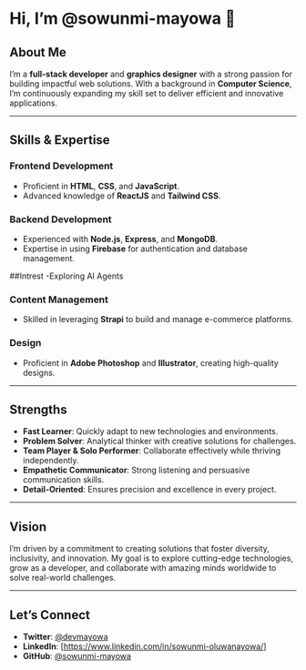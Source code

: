 # Hi, I’m @sowunmi-mayowa 👋  

## About Me  
I’m a **full-stack developer** and **graphics designer** with a strong passion for building impactful web solutions. With a background in **Computer Science**, I’m continuously expanding my skill set to deliver efficient and innovative applications.

---

## Skills & Expertise  
### Frontend Development  
- Proficient in **HTML**, **CSS**, and **JavaScript**.  
- Advanced knowledge of **ReactJS** and **Tailwind CSS**.  

### Backend Development  
- Experienced with **Node.js**, **Express**, and **MongoDB**.  
- Expertise in using **Firebase** for authentication and database management.

##Intrest
-Exploring AI Agents

### Content Management  
- Skilled in leveraging **Strapi** to build and manage e-commerce platforms.  

### Design  
- Proficient in **Adobe Photoshop** and **Illustrator**, creating high-quality designs.  

---

## Strengths  
- **Fast Learner**: Quickly adapt to new technologies and environments.  
- **Problem Solver**: Analytical thinker with creative solutions for challenges.  
- **Team Player & Solo Performer**: Collaborate effectively while thriving independently.  
- **Empathetic Communicator**: Strong listening and persuasive communication skills.  
- **Detail-Oriented**: Ensures precision and excellence in every project.  

---

## Vision  
I’m driven by a commitment to creating solutions that foster diversity, inclusivity, and innovation. My goal is to explore cutting-edge technologies, grow as a developer, and collaborate with amazing minds worldwide to solve real-world challenges.

---

## Let’s Connect  
- **Twitter**: [@devmayowa](https://twitter.com/devmayowa)  
- **LinkedIn**: [https://www.linkedin.com/in/sowunmi-oluwanayowa/]  
- **GitHub**: [@sowunmi-mayowa](https://github.com/sowunmi-mayowa)
